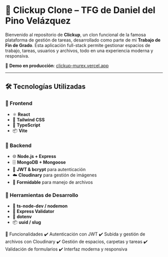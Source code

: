 # 🚀 Clickup Clone – TFG de Daniel del Pino Velázquez

Bienvenido al repositorio de **Clickup**, un clon funcional de la famosa plataforma de gestión de tareas, desarrollado como parte de mi **Trabajo de Fin de Grado**. Esta aplicación full-stack permite gestionar espacios de trabajo, tareas, usuarios y archivos, todo en una experiencia moderna y responsiva.

🔗 **Demo en producción**: [clickup-murex.vercel.app](https://clickup-murex.vercel.app)

---

## 🛠️ Tecnologías Utilizadas

### 🔹 Frontend
- ⚛️ **React**
- 🎨 **Tailwind CSS**
- 🧠 **TypeScript**
- 📦 **Vite**

### 🔸 Backend
- 🌐 **Node.js + Express**
- 🗄️ **MongoDB + Mongoose**
- 🔐 **JWT & bcrypt** para autenticación
- ☁️ **Cloudinary** para gestión de imágenes
- 📁 **Formidable** para manejo de archivos

### 🧰 Herramientas de Desarrollo
- 🚀 **ts-node-dev / nodemon**
- 🧪 **Express Validator**
- 📄 **dotenv**
- 📦 **uuid / slug**

🧪 Funcionalidades
✔️ Autenticación con JWT
✔️ Subida y gestión de archivos con Cloudinary
✔️ Gestión de espacios, carpetas y tareas
✔️ Validación de formularios
✔️ Interfaz moderna y responsiva
